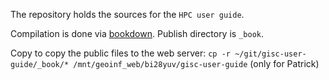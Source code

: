 The repository holds the sources for the `HPC user guide`.

Compilation is done via [bookdown](https://github.com/rstudio/bookdown).
Publish directory is `_book`.


Copy to copy the public files to the web server: `cp -r ~/git/gisc-user-guide/_book/* /mnt/geoinf_web/bi28yuv/gisc-user-guide` (only for Patrick)
